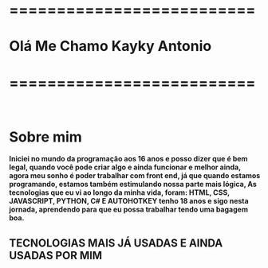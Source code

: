 <h1><strong>==========================</strong></h1>
<h1><strong>Olá Me Chamo Kayky Antonio</strong></h1>
<h1><strong>==========================</strong></h1>
<br>
<h1><strong> Sobre mim </strong></h1>
  <strong>Iniciei no mundo da programação aos 16 anos e posso dizer que é bem legal, quando você pode criar algo e ainda funcionar
    e melhor ainda, agora meu sonho é poder trabalhar com front end, já que quando estamos programando, estamos também estimulando
    nossa parte mais lógica, As tecnologias que eu vi ao longo da minha vida, foram: HTML, CSS, JAVASCRIPT, PYTHON, C# E AUTOHOTKEY
    tenho 18 anos e sigo nesta jornada, aprendendo para que eu possa trabalhar tendo uma bagagem boa.
  </strong>
  <br>
<h2><strong>  TECNOLOGIAS MAIS JÁ USADAS E AINDA USADAS POR MIM</strong></h2>
